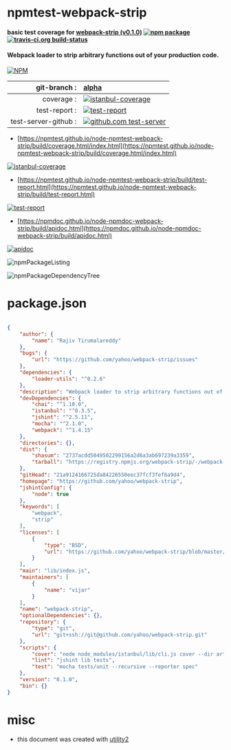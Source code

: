 # npmtest-webpack-strip

#### basic test coverage for  [webpack-strip (v0.1.0)](https://github.com/yahoo/webpack-strip)  [![npm package](https://img.shields.io/npm/v/npmtest-webpack-strip.svg?style=flat-square)](https://www.npmjs.org/package/npmtest-webpack-strip) [![travis-ci.org build-status](https://api.travis-ci.org/npmtest/node-npmtest-webpack-strip.svg)](https://travis-ci.org/npmtest/node-npmtest-webpack-strip)

#### Webpack loader to strip arbitrary functions out of your production code.

[![NPM](https://nodei.co/npm/webpack-strip.png?downloads=true&downloadRank=true&stars=true)](https://www.npmjs.com/package/webpack-strip)

| git-branch : | [alpha](https://github.com/npmtest/node-npmtest-webpack-strip/tree/alpha)|
|--:|:--|
| coverage : | [![istanbul-coverage](https://npmtest.github.io/node-npmtest-webpack-strip/build/coverage.badge.svg)](https://npmtest.github.io/node-npmtest-webpack-strip/build/coverage.html/index.html)|
| test-report : | [![test-report](https://npmtest.github.io/node-npmtest-webpack-strip/build/test-report.badge.svg)](https://npmtest.github.io/node-npmtest-webpack-strip/build/test-report.html)|
| test-server-github : | [![github.com test-server](https://npmtest.github.io/node-npmtest-webpack-strip/GitHub-Mark-32px.png)](https://npmtest.github.io/node-npmtest-webpack-strip/build/app/index.html) | | build-artifacts : | [![build-artifacts](https://npmtest.github.io/node-npmtest-webpack-strip/glyphicons_144_folder_open.png)](https://github.com/npmtest/node-npmtest-webpack-strip/tree/gh-pages/build)|

- [https://npmtest.github.io/node-npmtest-webpack-strip/build/coverage.html/index.html](https://npmtest.github.io/node-npmtest-webpack-strip/build/coverage.html/index.html)

[![istanbul-coverage](https://npmtest.github.io/node-npmtest-webpack-strip/build/screenCapture.buildCi.browser.%252Ftmp%252Fbuild%252Fcoverage.lib.html.png)](https://npmtest.github.io/node-npmtest-webpack-strip/build/coverage.html/index.html)

- [https://npmtest.github.io/node-npmtest-webpack-strip/build/test-report.html](https://npmtest.github.io/node-npmtest-webpack-strip/build/test-report.html)

[![test-report](https://npmtest.github.io/node-npmtest-webpack-strip/build/screenCapture.buildCi.browser.%252Ftmp%252Fbuild%252Ftest-report.html.png)](https://npmtest.github.io/node-npmtest-webpack-strip/build/test-report.html)

- [https://npmdoc.github.io/node-npmdoc-webpack-strip/build/apidoc.html](https://npmdoc.github.io/node-npmdoc-webpack-strip/build/apidoc.html)

[![apidoc](https://npmdoc.github.io/node-npmdoc-webpack-strip/build/screenCapture.buildCi.browser.%252Ftmp%252Fbuild%252Fapidoc.html.png)](https://npmdoc.github.io/node-npmdoc-webpack-strip/build/apidoc.html)

![npmPackageListing](https://npmtest.github.io/node-npmtest-webpack-strip/build/screenCapture.npmPackageListing.svg)

![npmPackageDependencyTree](https://npmtest.github.io/node-npmtest-webpack-strip/build/screenCapture.npmPackageDependencyTree.svg)



# package.json

```json

{
    "author": {
        "name": "Rajiv Tirumalareddy"
    },
    "bugs": {
        "url": "https://github.com/yahoo/webpack-strip/issues"
    },
    "dependencies": {
        "loader-utils": "^0.2.6"
    },
    "description": "Webpack loader to strip arbitrary functions out of your production code.",
    "devDependencies": {
        "chai": "^1.10.0",
        "istanbul": "^0.3.5",
        "jshint": "^2.5.11",
        "mocha": "^2.1.0",
        "webpack": "^1.4.15"
    },
    "directories": {},
    "dist": {
        "shasum": "2737acdd5049502299156a2d6a3ab697239a3359",
        "tarball": "https://registry.npmjs.org/webpack-strip/-/webpack-strip-0.1.0.tgz"
    },
    "gitHead": "21a9124166725da84226550eec37fcf3fef6a9d4",
    "homepage": "https://github.com/yahoo/webpack-strip",
    "jshintConfig": {
        "node": true
    },
    "keywords": [
        "webpack",
        "strip"
    ],
    "licenses": [
        {
            "type": "BSD",
            "url": "https://github.com/yahoo/webpack-strip/blob/master/LICENSE.md"
        }
    ],
    "main": "lib/index.js",
    "maintainers": [
        {
            "name": "vijar"
        }
    ],
    "name": "webpack-strip",
    "optionalDependencies": {},
    "repository": {
        "type": "git",
        "url": "git+ssh://git@github.com/yahoo/webpack-strip.git"
    },
    "scripts": {
        "cover": "node node_modules/istanbul/lib/cli.js cover --dir artifacts -- ./node_modules/mocha/bin/_mocha tests/unit/ --recursive --reporter spec",
        "lint": "jshint lib tests",
        "test": "mocha tests/unit --recursive --reporter spec"
    },
    "version": "0.1.0",
    "bin": {}
}
```



# misc
- this document was created with [utility2](https://github.com/kaizhu256/node-utility2)
